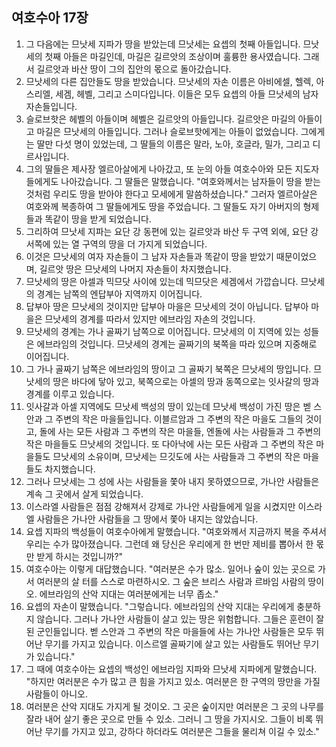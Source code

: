 ## 여호수아 17장

1. 그 다음에는 므낫세 지파가 땅을 받았는데 므낫세는 요셉의 첫째 아들입니다. 므낫세의 첫째 아들은 마길인데, 마길은 길르앗의 조상이며 훌륭한 용사였습니다. 그래서 길르앗과 바산 땅이 그의 집안의 몫으로 돌아갔습니다.
2. 므낫세의 다른 집안들도 땅을 받았습니다. 므낫세의 자손 이름은 아비에셀, 헬렉, 아스리엘, 세겜, 헤벨, 그리고 스미다입니다. 이들은 모두 요셉의 아들 므낫세의 남자 자손들입니다.
3. 슬로브핫은 헤벨의 아들이며 헤벨은 길르앗의 아들입니다. 길르앗은 마길의 아들이고 마길은 므낫세의 아들입니다. 그러나 슬로브핫에게는 아들이 없었습니다. 그에게는 딸만 다섯 명이 있었는데, 그 딸들의 이름은 말라, 노아, 호글라, 밀가, 그리고 디르사입니다.
4. 그의 딸들은 제사장 엘르아살에게 나아갔고, 또 눈의 아들 여호수아와 모든 지도자들에게도 나아갔습니다. 그 딸들은 말했습니다. "여호와께서는 남자들이 땅을 받는 것처럼 우리도 땅을 받아야 한다고 모세에게 말씀하셨습니다." 그러자 엘르아살은 여호와께 복종하여 그 딸들에게도 땅을 주었습니다. 그 딸들도 자기 아버지의 형제들과 똑같이 땅을 받게 되었습니다.
5. 그리하여 므낫세 지파는 요단 강 동편에 있는 길르앗과 바산 두 구역 외에, 요단 강 서쪽에 있는 열 구역의 땅을 더 가지게 되었습니다.
6. 이것은 므낫세의 여자 자손들이 그 남자 자손들과 똑같이 땅을 받았기 때문이었으며, 길르앗 땅은 므낫세의 나머지 자손들이 차지했습니다.
7. 므낫세의 땅은 아셀과 믹므닷 사이에 있는데 믹므닷은 세겜에서 가깝습니다. 므낫세의 경계는 남쪽의 엔답부아 지역까지 이어집니다.
8. 답부아 땅은 므낫세의 것이지만 답부아 마을은 므낫세의 것이 아닙니다. 답부아 마을은 므낫세의 경계를 따라서 있지만 에브라임 자손의 것입니다.
9. 므낫세의 경계는 가나 골짜기 남쪽으로 이어집니다. 므낫세의 이 지역에 있는 성들은 에브라임의 것입니다. 므낫세의 경계는 골짜기의 북쪽을 따라 있으며 지중해로 이어집니다.
10. 그 가나 골짜기 남쪽은 에브라임의 땅이고 그 골짜기 북쪽은 므낫세의 땅입니다. 므낫세의 땅은 바다에 닿아 있고, 북쪽으로는 아셀의 땅과 동쪽으로는 잇사갈의 땅과 경계를 이루고 있습니다.
11. 잇사갈과 아셀 지역에도 므낫세 백성의 땅이 있는데 므낫세 백성이 가진 땅은 벧 스안과 그 주변의 작은 마을들입니다. 이블르암과 그 주변의 작은 마을도 그들의 것이고, 돌에 사는 모든 사람과 그 주변의 작은 마을들, 엔돌에 사는 사람들과 그 주변의 작은 마을들도 므낫세의 것입니다. 또 다아낙에 사는 모든 사람과 그 주변의 작은 마을들도 므낫세의 소유이며, 므낫세는 므깃도에 사는 사람들과 그 주변의 작은 마을들도 차지했습니다.
12. 그러나 므낫세는 그 성에 사는 사람들을 쫓아 내지 못하였으므로, 가나안 사람들은 계속 그 곳에서 살게 되었습니다.
13. 이스라엘 사람들은 점점 강해져서 강제로 가나안 사람들에게 일을 시켰지만 이스라엘 사람들은 가나안 사람들을 그 땅에서 쫓아 내지는 않았습니다.
14. 요셉 지파의 백성들이 여호수아에게 말했습니다. "여호와께서 지금까지 복을 주셔서 우리는 수가 많아졌습니다. 그런데 왜 당신은 우리에게 한 번만 제비를 뽑아서 한 몫만 받게 하시는 것입니까?"
15. 여호수아는 이렇게 대답했습니다. "여러분은 수가 많소. 일어나 숲이 있는 곳으로 가서 여러분의 살 터를 스스로 마련하시오. 그 숲은 브리스 사람과 르바임 사람의 땅이오. 에브라임의 산악 지대는 여러분에게는 너무 좁소."
16. 요셉의 자손이 말했습니다. "그렇습니다. 에브라임의 산악 지대는 우리에게 충분하지 않습니다. 그러나 가나안 사람들이 살고 있는 땅은 위험합니다. 그들은 훈련이 잘 된 군인들입니다. 벧 스안과 그 주변의 작은 마을들에 사는 가나안 사람들은 모두 뛰어난 무기를 가지고 있습니다. 이스르엘 골짜기에 살고 있는 사람들도 뛰어난 무기가 있습니다."
17. 그 때에 여호수아는 요셉의 백성인 에브라임 지파와 므낫세 지파에게 말했습니다. "하지만 여러분은 수가 많고 큰 힘을 가지고 있소. 여러분은 한 구역의 땅만을 가질 사람들이 아니오.
18. 여러분은 산악 지대도 가지게 될 것이오. 그 곳은 숲이지만 여러분은 그 곳의 나무를 잘라 내어 살기 좋은 곳으로 만들 수 있소. 그러니 그 땅을 가지시오. 그들이 비록 뛰어난 무기를 가지고 있고, 강하다 하더라도 여러분은 그들을 물리쳐 이길 수 있소."